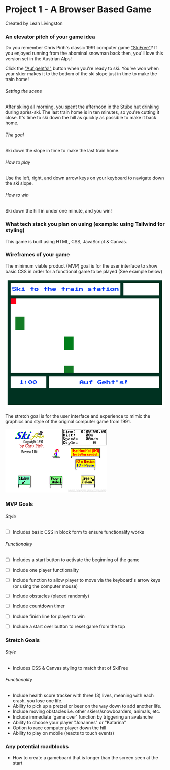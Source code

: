 # **Project 1 - A Browser Based Game**
Created by Leah Livingston




### **An elevator pitch of your game idea**

Do you remember Chris Pirih's classic 1991 computer game ["SkiFree"](https://classicreload.com/win3x-skifree.html#)? If you enjoyed running from the abominal snowman back then, you'll love this version set in the Austrian Alps!

Click the ["Auf geht's!"](https://www.gymglish.com/en/wunderbla/german-vocabulary/auf-gehts) button when you're ready to ski.
You've won when your skier makes it to the bottom of the ski slope just in time to make the train home!


###### Setting the scene
After skiing all morning, you spent the afternoon in the Stúbe hut drinking during après-ski. The last train home is in ten minutes, so you're cutting it close. It's time to ski down the hill as quickly as possible to make it back home.


###### The goal
Ski down the slope in time to make the last train home. 


###### How to play
Use the left, right, and down arrow keys on your keyboard to navigate down the ski slope.


###### How to win
Ski down the hill in under one minute, and you win!




### **What tech stack you plan on using (example: using Tailwind for styling)**

This game is built using HTML, CSS, JavaScript & Canvas.




### **Wireframes of your game**
The minimum viable product (MVP) goal is for the user interface to show basic CSS in order for a functional game to be played (See example below)

![Screenshot of Basic CSS](basicwireframe.png)

The stretch goal is for the user interface and experience to mimic the graphics and style of the original computer game from 1991.

![Screenshot of SkiFree](skiFree.png)




### **MVP Goals**


###### Style
- [ ] Includes basic CSS in block form to ensure functionality works


###### Functionality
- [ ] Includes a start button to activate the beginning of the game
- [ ] Include one player functionality
- [ ] Include function to allow player to move via the keyboard's arrow keys (or using the computer mouse)
- [ ] Include obstacles (placed randomly) 
- [ ] Include countdown timer
- [ ] Include finish line for player to win
- [ ] Include a start over button to reset game from the top




### **Stretch Goals**


###### Style
- Includes CSS & Canvas styling to match that of SkiFree


###### Functionality
- Include health score tracker with three (3) lives, meaning with each crash, you lose one life.
- Ability to pick up a pretzel or beer on the way down to  add another life.
- Include moving obstacles i.e. other skiers/snowboarders, animals, etc.
- Include immediate 'game over' function by triggering an avalanche
- Ability to choose your player "Johannes" or "Katarina"
- Option to race computer player down the hill
- Ability to play on mobile (reacts to touch events)




### **Any potential roadblocks**
- How to create a gameboard that is longer than the screen seen at the start

